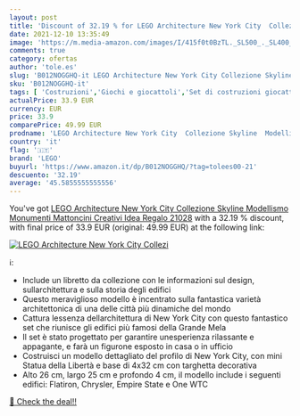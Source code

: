 ```yaml
---
layout: post
title: 'Discount of 32.19 % for LEGO Architecture New York City  Collezi'
date: 2021-12-10 13:35:49
image: 'https://m.media-amazon.com/images/I/415f0t0BzTL._SL500_._SL400_.jpg'
comments: true
category: ofertas
author: 'tole.es'
slug: 'B012NOGGHQ-it LEGO Architecture New York City Collezione Skyline...'
sku: 'B012NOGGHQ-it'
tags: [ 'Costruzioni','Giochi e giocattoli','Set di costruzioni giocattolo','lego', ]
actualPrice: 33.9 EUR
currency: EUR
price: 33.9
comparePrice: 49.99 EUR
prodname: 'LEGO Architecture New York City  Collezione Skyline  Modellismo Monumenti  Mattoncini Creativi  Idea Regalo  21028'
country: 'it'
flag: '🇮🇹'
brand: 'LEGO'
buyurl: 'https://www.amazon.it/dp/B012NOGGHQ/?tag=tolees00-21'
descuento: '32.19'
average: '45.5855555555556'
---
```


You've got [LEGO Architecture New York City  Collezione Skyline  Modellismo Monumenti  Mattoncini Creativi  Idea Regalo  21028](https://www.amazon.it/dp/B012NOGGHQ/?tag=tolees00-21) with a  32.19 % discount, with final price of 33.9 EUR (original: 49.99 EUR) at the following link:

[![LEGO Architecture New York City  Collezi](https://m.media-amazon.com/images/I/415f0t0BzTL._SL500_._SL400_.jpg)](https://www.amazon.it/dp/B012NOGGHQ/?tag=tolees00-21)

ℹ️:

- Include un libretto da collezione con le informazioni sul design, sullarchitettura e sulla storia degli edifici
- Questo meraviglioso modello è incentrato sulla fantastica varietà architettonica di una delle città più dinamiche del mondo
- Cattura lessenza dellarchitettura di New York City con questo fantastico set che riunisce gli edifici più famosi della Grande Mela
- Il set è stato progettato per garantire unesperienza rilassante e appagante, e farà un figurone esposto in casa o in ufficio
- Costruisci un modello dettagliato del profilo di New York City, con mini Statua della Libertà e base di 4x32 cm con targhetta decorativa
- Alto 26 cm, largo 25 cm e profondo 4 cm, il modello include i seguenti edifici: Flatiron, Chrysler, Empire State e One WTC

[🛒 Check the deal!!](https://www.amazon.it/dp/B012NOGGHQ/?tag=tolees00-21)
